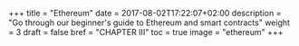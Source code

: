 +++
title = "Ethereum"
date = 2017-08-02T17:22:07+02:00
description = "Go through our beginner's guide to Ethereum and smart contracts"
weight = 3
draft = false
bref = "CHAPTER III"
toc = true
image = "ethereum"
+++
